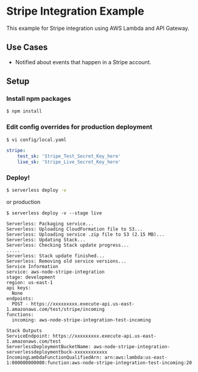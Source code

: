 <!--
title: 'AWS Stripe Integration example in NodeJS'
description: 'This example for Stripe integration using AWS Lambda and API Gateway.'
layout: Doc
framework: v1
platform: AWS
language: nodeJS
priority: 10
authorLink: 'https://github.com/adambrgmn'
authorName: 'Adam Bergman'
authorAvatar: 'https://avatars1.githubusercontent.com/u/13746650?v=4&s=140'
-->
# Stripe Integration Example

This example for Stripe integration using AWS Lambda and API Gateway.

## Use Cases

- Notified about events that happen in a Stripe account.

## Setup

### Install npm packages
```bash
$ npm install
```

### Edit config overrides for production deployment
```bash
$ vi config/local.yaml
```

```yaml
stripe:
    test_sk: 'Stripe_Test_Secret_Key_here'
    live_sk: 'Stripe_Live_Secret_Key_here'
```

### Deploy!
```bash
$ serverless deploy -v
```

or production
```bash:production
$ serverless deploy -v --stage live
```

```
Serverless: Packaging service...
Serverless: Uploading CloudFormation file to S3...
Serverless: Uploading service .zip file to S3 (2.15 MB)...
Serverless: Updating Stack...
Serverless: Checking Stack update progress...
.....
Serverless: Stack update finished...
Serverless: Removing old service versions...
Service Information
service: aws-node-stripe-integration
stage: development
region: us-east-1
api keys:
  None
endpoints:
  POST - https://xxxxxxxxx.execute-api.us-east-1.amazonaws.com/test/stripe/incoming
functions:
  incoming: aws-node-stripe-integration-test-incoming

Stack Outputs
ServiceEndpoint: https://xxxxxxxxx.execute-api.us-east-1.amazonaws.com/test
ServerlessDeploymentBucketName: aws-node-stripe-integration-serverlessdeploymentbuck-xxxxxxxxxxxx
IncomingLambdaFunctionQualifiedArn: arn:aws:lambda:us-east-1:000000000000:function:aws-node-stripe-integration-test-incoming:20
```
